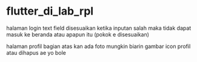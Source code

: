 # flutter_di_lab_rpl

halaman login text field disesuaikan ketika inputan salah maka tidak dapat masuk ke beranda atau apapun itu (pokok e disesuaikan)

halaman profil bagian atas kan ada foto mungkin biarin gambar icon profil atau dihapus ae yo bole
